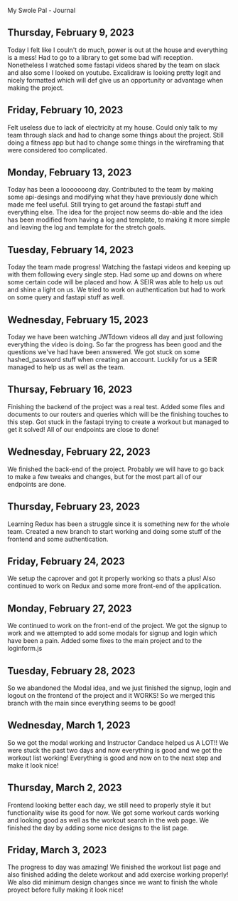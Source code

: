 My Swole Pal - Journal
## Thursday, February 9, 2023
Today I felt like I couln't do much, power is out at the house and everything is a mess! Had to go to a library to get some bad wifi reception. Nonetheless I watched some fastapi videos shared by the team on slack and also some I looked on youtube. Excalidraw is looking pretty legit and nicely formatted which will def give us an opportunity or advantage when making the project.

## Friday, February 10, 2023
Felt useless due to lack of electricity at my house. Could only talk to my team through slack and had to change some things about the project. Still doing a fitness app but had to change some things in the wireframing that were considered too complicated.

## Monday, February 13, 2023
Today has been a looooooong day. Contributed to the team by making some api-desings and modifying what they have previously done which made me feel useful. Still trying to get around the fastapi stuff and everything else. The idea for the project now seems do-able and the idea has been modified from having a log and template, to making it more simple and leaving the log and template for the stretch goals.

## Tuesday, February 14, 2023
Today the team made progress! Watching the fastapi videos and keeping up with them following every single step. Had some up and downs on where some certain code will be placed and how. A SEIR was able to help us out and shine a light on us. We tried to work on authentication but had to work on some query and fastapi stuff as well.

## Wednesday, February 15, 2023
Today we have been watching JWTdown videos all day and just following everything the video is doing. So far the progress has been good and the questions we've had have been answered. We got stuck on some hashed_password stuff when creating an account. Luckily for us a SEIR managed to help us as well as the team.

## Thursay, February 16, 2023
Finishing the backend of the project was a real test. Added some files and documents to our routers and queries which will be the finishing touches to this step. Got stuck in the fastapi trying to create a workout but managed to get it solved! All of our endpoints are close to done!

## Wednesday, February 22, 2023
We finished the back-end of the project. Probably we will have to go back to make a few tweaks and changes, but for the most part all of our endpoints are done.

## Thursday, February 23, 2023
Learning Redux has been a struggle since it is something new for the whole team. Created a new branch to start working and doing some stuff of the frontend and some authentication.

## Friday, February 24, 2023
We setup the caprover and got it properly working so thats a plus! Also continued to work on Redux and some more front-end of the application.

## Monday, February 27, 2023
We continued to work on the front-end of the project. We got the signup to work and we attempted to add some modals for signup and login which have been a pain. Added some fixes to the main project and to the loginform.js

## Tuesday, February 28, 2023
So we abandoned the Modal idea, and we just finished the signup, login and logout on the frontend of the project and it WORKS! So we merged this branch with the main since everything seems to be good!

## Wednesday, March 1, 2023
So we got the modal working and Instructor Candace helped us A LOT!! We were stuck the past two days and now everything is good and we got the workout list working! Everything is good and now on to the next step and make it look nice!

## Thursday, March 2, 2023
Frontend looking better each day, we still need to properly style it but functionality wise its good for now. We got some workout cards working and looking good as well as the workout search in the web page. We finished the day by adding some nice designs to the list page.

## Friday, March 3, 2023
The progress to day was amazing! We finished the workout list page and also finished adding the delete workout and add exercise working properly! We also did minimum design changes since we want to finish the whole proyect before fully making it look nice!
